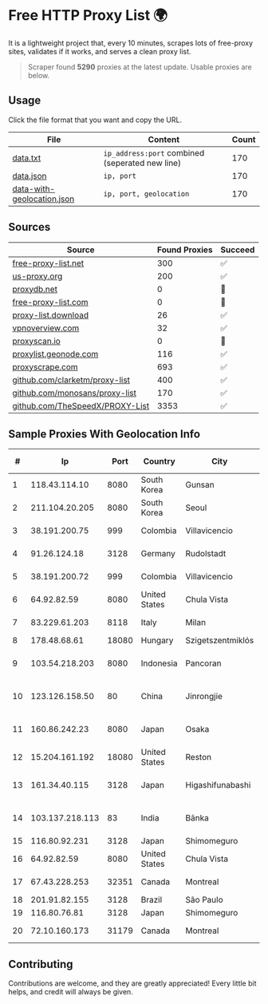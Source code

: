 
# Free HTTP Proxy List 🌍

It is a lightweight project that, every 10 minutes, scrapes lots of free-proxy sites, validates if it works, and serves a clean proxy list.


> Scraper found **5290** proxies at the latest update. Usable proxies are below.

## Usage

Click the file format that you want and copy the URL.


|File|Content|Count|
|----|-------|-----|
|[data.txt](https://raw.githubusercontent.com/themiralay/Proxy-List-World/master/data.txt)|`ip_address:port` combined (seperated new line)|170|
|[data.json](https://raw.githubusercontent.com/themiralay/Proxy-List-World/master/data.json)|`ip, port`|170|
|[data-with-geolocation.json](https://raw.githubusercontent.com/themiralay/Proxy-List-World/master/data-with-geolocation.json)|`ip, port, geolocation`|170|

## Sources

|Source|Found Proxies|Succeed|
|------|-------------|-------|
|[free-proxy-list.net](https://free-proxy-list.net)|300|✅|
|[us-proxy.org](https://www.us-proxy.org)|200|✅|
|[proxydb.net](http://proxydb.net)|0|🚫|
|[free-proxy-list.com](https://free-proxy-list.com/?page=&port=&type%5B%5D=http&type%5B%5D=https&up_time=0&search=Search)|0|🚫|
|[proxy-list.download](https://www.proxy-list.download/HTTP)|26|✅|
|[vpnoverview.com](https://vpnoverview.com/privacy/anonymous-browsing/free-proxy-servers)|32|✅|
|[proxyscan.io](https://www.proxyscan.io)|0|🚫|
|[proxylist.geonode.com](https://proxylist.geonode.com/api/proxy-list?limit=300&page=1&sort_by=lastChecked&sort_type=desc&protocols=http,https)|116|✅|
|[proxyscrape.com](https://api.proxyscrape.com/v2/?request=displayproxies&protocol=http&timeout=10000&country=all&ssl=all&anonymity=all)|693|✅|
|[github.com/clarketm/proxy-list](https://raw.githubusercontent.com/clarketm/proxy-list/master/proxy-list-raw.txt)|400|✅|
|[github.com/monosans/proxy-list](https://raw.githubusercontent.com/monosans/proxy-list/main/proxies/http.txt)|170|✅|
|[github.com/TheSpeedX/PROXY-List](https://raw.githubusercontent.com/TheSpeedX/PROXY-List/master/http.txt)|3353|✅|


## Sample Proxies With Geolocation Info

|#|Ip|Port|Country|City|Internet Service Provider|
|-|--|----|-------|----|-------------------------|
|1|118.43.114.10|8080|South Korea|Gunsan|Korea Telecom|
|2|211.104.20.205|8080|South Korea|Seoul|Korea Telecom|
|3|38.191.200.75|999|Colombia|Villavicencio|Cogent Communications|
|4|91.26.124.18|3128|Germany|Rudolstadt|Deutsche Telekom AG|
|5|38.191.200.72|999|Colombia|Villavicencio|Cogent Communications|
|6|64.92.82.59|8080|United States|Chula Vista|Momentum Telecom, Inc.|
|7|83.229.61.203|8118|Italy|Milan|Interkvm Host SRL|
|8|178.48.68.61|18080|Hungary|Szigetszentmiklós|UPC|
|9|103.54.218.203|8080|Indonesia|Pancoran|PT. Mora Telematika Indonesia|
|10|123.126.158.50|80|China|Jinrongjie|China Unicom Beijing Province Network|
|11|160.86.242.23|8080|Japan|Osaka|Sony Network Communications Inc|
|12|15.204.161.192|18080|United States|Reston|OVH SAS|
|13|161.34.40.115|3128|Japan|Higashifunabashi|NTT PC Communications, Inc.|
|14|103.137.218.113|83|India|Bānka|Nandbalaji Connecting Zone Pvt. Ltd|
|15|116.80.92.231|3128|Japan|Shimomeguro|InfoSphere|
|16|64.92.82.59|8080|United States|Chula Vista|Momentum Telecom, Inc.|
|17|67.43.228.253|32351|Canada|Montreal|GloboTech Communications|
|18|201.91.82.155|3128|Brazil|São Paulo|Vivo|
|19|116.80.76.81|3128|Japan|Shimomeguro|InfoSphere|
|20|72.10.160.173|31179|Canada|Montreal|GloboTech Communications|



## Contributing

Contributions are welcome, and they are greatly appreciated! Every
little bit helps, and credit will always be given.

